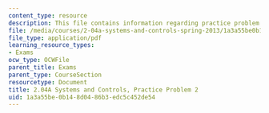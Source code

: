```yaml
---
content_type: resource
description: This file contains information regarding practice problem 2.
file: /media/courses/2-04a-systems-and-controls-spring-2013/1a3a55be0b148d0486b3edc5c452de54_MIT2_04AS13_PractProblem2.pdf
file_type: application/pdf
learning_resource_types:
- Exams
ocw_type: OCWFile
parent_title: Exams
parent_type: CourseSection
resourcetype: Document
title: 2.04A Systems and Controls, Practice Problem 2
uid: 1a3a55be-0b14-8d04-86b3-edc5c452de54
---
```

